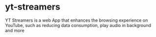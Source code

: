 # yt-streamers
YT Streamers is a web App that enhances the browsing experience on YouTube, such as reducing data consumption, play audio in background and more
